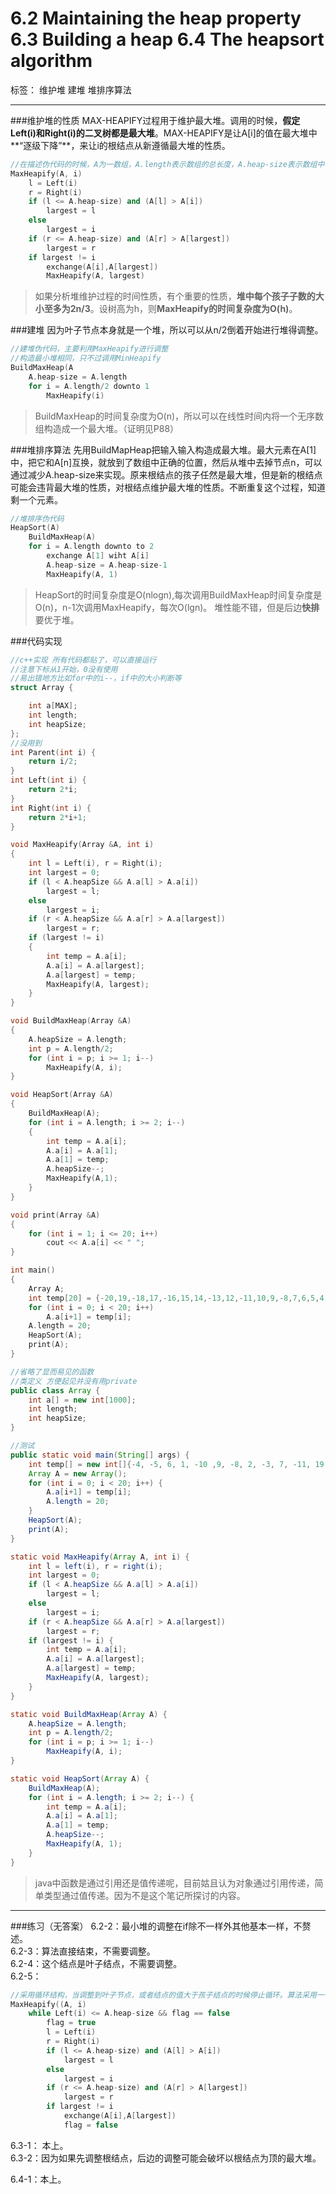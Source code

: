 ﻿# 6.2 Maintaining the heap property 6.3 Building a heap 6.4 The heapsort algorithm

标签： 维护堆 建堆 堆排序算法

---

###维护堆的性质
MAX-HEAPIFY过程用于维护最大堆。调用的时候，**假定Left(i)和Right(i)的二叉树都是最大堆**。MAX-HEAPIFY是让A[i]的值在最大堆中**“逐级下降”**，来让i的根结点从新遵循最大堆的性质。
```c++
//在描述伪代码的时候，A为一数组，A.length表示数组的总长度，A.heap-size表示数组中存放的堆中的有效元素的个数。下同
MaxHeapify(A, i)
    l = Left(i)
    r = Right(i)
    if (l <= A.heap-size) and (A[l] > A[i])
        largest = l
    else
        largest = i
    if (r <= A.heap-size) and (A[r] > A[largest])
        largest = r
    if largest != i
        exchange(A[i],A[largest])
        MaxHeapify(A, largest)
```

> 如果分析堆维护过程的时间性质，有个重要的性质，**堆中每个孩子子数的大小至多为2n/3**。设树高为h，则**MaxHeapify的时间复杂度为O(h)**。

###建堆
因为叶子节点本身就是一个堆，所以可以从n/2倒着开始进行堆得调整。
```c++
//建堆伪代码，主要利用MaxHeapify进行调整
//构造最小堆相同，只不过调用MinHeapify
BuildMaxHeap(A
    A.heap-size = A.length
    for i = A.length/2 downto 1
        MaxHeapify(i)
```

> BuildMaxHeap的时间复杂度为O(n)，所以可以在线性时间内将一个无序数组构造成一个最大堆。（证明见P88）

###堆排序算法
先用BuildMapHeap把输入输入构造成最大堆。最大元素在A[1]中，把它和A[n]互换，就放到了数组中正确的位置，然后从堆中去掉节点n，可以通过减少A.heap-size来实现。原来根结点的孩子任然是最大堆，但是新的根结点可能会违背最大堆的性质，对根结点维护最大堆的性质。不断重复这个过程，知道剩一个元素。
```c++
//堆排序伪代码
HeapSort(A)
    BuildMaxHeap(A)
    for i = A.length downto to 2
        exchange A[1] wiht A[i]
        A.heap-size = A.heap-size-1
        MaxHeapify(A, 1)
```

> HeapSort的时间复杂度是O(nlogn),每次调用BuildMaxHeap时间复杂度是O(n)，n-1次调用MaxHeapify，每次O(lgn)。
> 堆性能不错，但是后边**快排**要优于堆。

###代码实现
```c++
//c++实现 所有代码都贴了，可以直接运行
//注意下标从1开始，0没有使用
//易出错地方比如for中的i--，if中的大小判断等
struct Array {

    int a[MAX];
    int length;
    int heapSize;
};
//没用到
int Parent(int i) {
    return i/2;
}
int Left(int i) {
    return 2*i;
}
int Right(int i) {
    return 2*i+1;
}

void MaxHeapify(Array &A, int i)
{
    int l = Left(i), r = Right(i);
    int largest = 0;
    if (l < A.heapSize && A.a[l] > A.a[i])
        largest = l;
    else
        largest = i;
    if (r < A.heapSize && A.a[r] > A.a[largest])
        largest = r;
    if (largest != i)
    {
        int temp = A.a[i];
        A.a[i] = A.a[largest];
        A.a[largest] = temp;
        MaxHeapify(A, largest);
    }
}

void BuildMaxHeap(Array &A)
{
    A.heapSize = A.length;
    int p = A.length/2;
    for (int i = p; i >= 1; i--)
        MaxHeapify(A, i);
}

void HeapSort(Array &A)
{
    BuildMaxHeap(A);
    for (int i = A.length; i >= 2; i--)
    {
        int temp = A.a[i];
        A.a[i] = A.a[1];
        A.a[1] = temp;
        A.heapSize--;
        MaxHeapify(A,1);
    }
}

void print(Array &A)
{
    for (int i = 1; i <= 20; i++)
        cout << A.a[i] << " ";
}

int main()
{
    Array A;
    int temp[20] = {-20,19,-18,17,-16,15,14,-13,12,-11,10,9,-8,7,6,5,4,3,-2,1};
    for (int i = 0; i < 20; i++)
        A.a[i+1] = temp[i];
    A.length = 20;
    HeapSort(A);
    print(A);
}
```
```java
//省略了显而易见的函数
//类定义 方便起见并没有用private
public class Array {
	int a[] = new int[1000];
	int length;
	int heapSize;
}

//测试
public static void main(String[] args) {
	int temp[] = new int[]{-4, -5, 6, 1, -10 ,9, -8, 2, -3, 7, -11, 19, -20, 18, -17, 16, -15, 14, 13, -12};
	Array A = new Array();
	for (int i = 0; i < 20; i++) {
		A.a[i+1] = temp[i];
		A.length = 20;
	}
	HeapSort(A);
	print(A);
}

static void MaxHeapify(Array A, int i) {
	int l = left(i), r = right(i);
	int largest = 0;
	if (l < A.heapSize && A.a[l] > A.a[i])
		largest = l;
	else
		largest = i;
	if (r < A.heapSize && A.a[r] > A.a[largest])
		largest = r;
	if (largest != i) {
		int temp = A.a[i];
		A.a[i] = A.a[largest];
		A.a[largest] = temp;
		MaxHeapify(A, largest);
	}
}

static void BuildMaxHeap(Array A) {
	A.heapSize = A.length;
	int p = A.length/2;
	for (int i = p; i >= 1; i--)
		MaxHeapify(A, i);
}

static void HeapSort(Array A) {
	BuildMaxHeap(A);
	for (int i = A.length; i >= 2; i--) {
		int temp = A.a[i];
		A.a[i] = A.a[1];
		A.a[1] = temp;
		A.heapSize--;
		MaxHeapify(A, 1);
	}
}
```

> java中函数是通过引用还是值传递呢，目前姑且认为对象通过引用传递，简单类型通过值传递。因为不是这个笔记所探讨的内容。

---
###练习（无答案）
6.2-2：最小堆的调整在if除不一样外其他基本一样，不赘述。  
6.2-3：算法直接结束，不需要调整。  
6.2-4：这个结点是叶子结点，不需要调整。  
6.2-5：
```c++
//采用循环结构，当调整到叶子节点，或者结点的值大于孩子结点的时候停止循环。算法采用一个标志位flag。
MaxHeapify((A, i)
    while Left(i) <= A.heap-size && flag == false
        flag = true
        l = Left(i)
        r = Right(i)
        if (l <= A.heap-size) and (A[l] > A[i])
            largest = l
        else
            largest = i
        if (r <= A.heap-size) and (A[r] > A[largest])
            largest = r
        if largest != i
            exchange(A[i],A[largest])
            flag = false
```

6.3-1： 本上。  
6.3-2：因为如果先调整根结点，后边的调整可能会破坏以根结点为顶的最大堆。

6.4-1：本上。